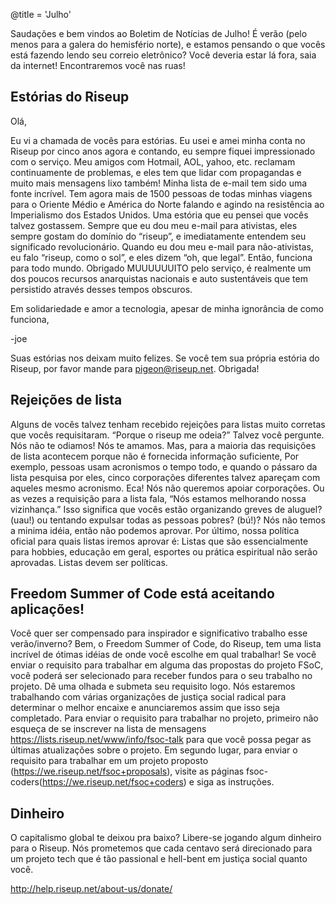 @title = 'Julho'

Saudações e bem vindos ao Boletim de Notícias de Julho! É verão (pelo menos para a galera do hemisfério norte), e estamos pensando o que vocês está fazendo lendo seu correio eletrônico? Você deveria estar lá fora, saia da internet! Encontraremos você nas ruas!


## Estórias do Riseup

Olá,

Eu vi a chamada de vocês para estórias. Eu usei e amei minha conta no Riseup por cinco anos agora e contando, eu sempre fiquei impressionado com o serviço. Meu amigos com Hotmail, AOL, yahoo, etc. reclamam continuamente de problemas, e eles tem que lidar com propagandas e muito mais mensagens lixo também!
Minha lista de e-mail tem sido uma fonte incrível. Tem agora mais de 1500 pessoas de todas minhas viagens para o Oriente Médio e América do Norte falando e agindo na resistência ao Imperialismo dos Estados Unidos.
Uma estória que eu pensei que vocês talvez gostassem. Sempre que eu dou meu e-mail para ativistas, eles sempre gostam do domínio do “riseup”, e imediatamente entendem seu significado revolucionário. Quando eu dou meu e-mail para não-ativistas, eu falo “riseup, como o sol”, e eles dizem “oh, que legal”. Então, funciona para todo mundo.
Obrigado MUUUUUUITO pelo serviço, é realmente um dos poucos recursos anarquistas nacionais e auto sustentáveis que tem persistido através desses tempos obscuros.

Em solidariedade e amor a tecnologia, apesar de minha ignorância de como funciona,

-joe

Suas estórias nos deixam muito felizes. Se você tem sua própria estória do Riseup, por favor mande para pigeon@riseup.net. Obrigada!


## Rejeições de lista

Alguns de vocês talvez tenham recebido rejeições para listas muito corretas que vocês requisitaram. “Porque o riseup me odeia?” Talvez você pergunte.
Nós não te odiamos! Nós te amamos. Mas, para a maioria das requisições de lista acontecem porque não é fornecida informação suficiente, Por exemplo, pessoas usam acronismos o tempo todo, e quando o pássaro da lista pesquisa por eles, cinco corporações diferentes talvez apareçam com aqueles mesmo acronismo. Eca! Nós não queremos apoiar corporações. Ou as vezes a requisição para a lista fala, “Nós estamos melhorando nossa vizinhança.” Isso significa que vocês estão organizando greves de aluguel? (uau!) ou tentando expulsar todas as pessoas pobres? (bú!)? Nós não temos a minima idéia, então não podemos aprovar.
Por último, nossa política oficial para quais listas iremos aprovar é:
Listas que são essencialmente para hobbies, educação em geral, esportes ou prática espiritual não serão aprovadas. Listas devem ser políticas.


## Freedom Summer of Code está aceitando aplicações!

Você quer ser compensado para inspirador e significativo trabalho esse verão/inverno?
Bem, o Freedom Summer of Code, do Riseup, tem uma lista incrível de ótimas idéias de onde você escolhe em qual trabalhar! Se você enviar o requisito para trabalhar em alguma das propostas do projeto FSoC, você poderá ser selecionado para receber fundos para o seu trabalho no projeto. Dê uma olhada e submeta seu requisito logo. Nós estaremos trabalhando com várias organizações de justiça social radical para determinar o melhor encaixe e anunciaremos assim que isso seja completado.
Para enviar o requisito para trabalhar no projeto, primeiro não esqueça de se inscrever na lista de mensagens https://lists.riseup.net/www/info/fsoc-talk para que você possa pegar as últimas atualizações sobre o projeto. Em segundo lugar, para enviar o requisito para trabalhar em um projeto proposto (https://we.riseup.net/fsoc+proposals), visite as páginas fsoc-coders(https://we.riseup.net/fsoc+coders) e siga as instruções.


## Dinheiro

O capitalismo global te deixou pra baixo? Libere-se jogando algum dinheiro para o Riseup. Nós prometemos que cada centavo será direcionado para um projeto tech que é tão passional e hell-bent em justiça social quanto você.

http://help.riseup.net/about-us/donate/

